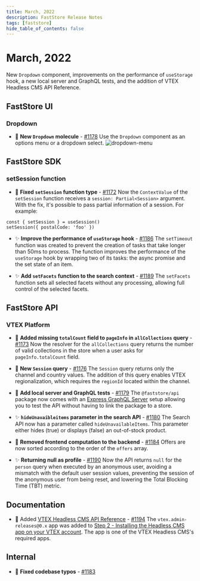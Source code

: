 ```yaml
---
title: March, 2022
description: FastStore Release Notes 
tags: [faststore]
hide_table_of_contents: false
---
```


# March, 2022

New `Dropdown` component, improvements on the performance of `useStorage` hook, a new local server and GraphQL tests, and the addition of VTEX Headless CMS API Reference.

<!--truncate-->

## FastStore UI

### Dropdown 
- 🎉 **New `Dropdown` molecule** - [#1178](https://github.com/vtex/faststore/pull/1178) Use the `Dropdown` component as an options menu or a dropdown select.
![dropdown-menu](https://user-images.githubusercontent.com/51174217/158895409-45d16396-1181-49ec-a029-17e0b3599f34.gif)


## FastStore SDK
### setSession function
    
- 🐛 **Fixed `setSession` function type** - [#1172](https://github.com/vtex/faststore/pull/1172) 
Now the `ContextValue` of the `setSession` function receives a `session: Partial<Session>` argument. With the fix, it's possible to pass partial information of a session. For example:

``` 
const { setSession } = useSession()
setSession({ postalCode: 'foo' })
```



- ✨ **Improve the performance of `useStorage` hook** - [#1186](https://github.com/vtex/faststore/pull/1186) 
The `setTimeout` function was created to prevent the creation of tasks that take longer than 50ms to process. The function improves the performance of the `useStorage` hook by wrapping two of its tasks: the async promise and the set state of an item.

- ✨ **Add `setFacets` function to the search context** - [#1189](https://github.com/vtex/faststore/pull/1189)
The `setFacets` function sets all selected facets without any processing, allowing full control of the selected facets.


 
## FastStore API
### VTEX Platform

- 🐛 **Added missing `totalCount` field to `pageInfo` in `allCollections` query** - [#1173](https://github.com/vtex/faststore/pull/1173) 
Now the resolver for the `allCollections` query returns the number of valid collections in the store when a user asks for `pageInfo.totalCount` field.
    
- 🎉 **New `Session` query** - [#1176](https://github.com/vtex/faststore/pull/1176) 
The `Session` query returns only the channel and country values. The addition of this query enables VTEX regionalization, which requires the `regionId` located within the channel.
    
- 🎉 **Add local server and GraphQL tests** - [#1179](https://github.com/vtex/faststore/pull/1179)
The `@faststore/api` package now comes with an [Express GraphQL Server](https://graphql.org/graphql-js/running-an-express-graphql-server/) setup allowing you to test the API without having to link the package to a store. 

- ✨ **`hideUnavaibleitems` parameter in the search API** - [#1180](https://github.com/vtex/faststore/pull/1180) 
The Search API now has a parameter called `hideUnavailableItems`. This parameter either hides (true) or displays (false) an out-of-stock product.

- 🐛 **Removed frontend computation to the backend** - [#1184](https://github.com/vtex/faststore/pull/1184)
Offers are now sorted according to the order of the `offers` array.

- ✨ **Returning null as profile** - [#1190](https://github.com/vtex/faststore/pull/1190)
Now the API returns `null` for the `person` query when executed by an anonymous user, avoiding a mismatch with the default user session values, preventing the session of the anonymous user from being reset, and lowering the Total Blocking Time (TBT) metric.



## Documentation
- 📑 Added [VTEX Headless CMS API Reference](https://faststore.dev/vtex-headless-cms-api) - [#1194](https://github.com/vtex/faststore/pull/1194) 
The `vtex.admin-releases@0.x` app was added to [Step 2 - Installing the Headless CMS app on your VTEX account](https://faststore.dev/tutorials/cms/1#step-2---installing-the-headless-cms-app-on-your-vtex-account). The app is one of the VTEX Headless CMS's required apps.


## Internal
- 🐛 **Fixed codebase typos** - [#1183](https://github.com/vtex/faststore/pull/1183)
